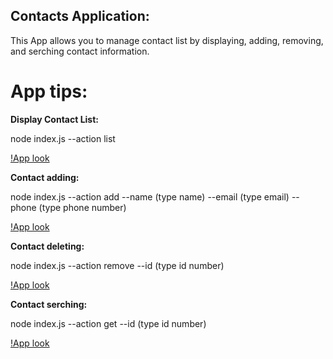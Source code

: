 ## Contacts Application:

This App allows you to manage contact list by displaying, adding, removing, and serching contact information.

# App tips:

**Display Contact List:**

node index.js --action list

[!App look](./img/Contact%20List%20Display_jpg.jpg)

**Contact adding:**

node index.js --action add --name (type name) --email (type email) --phone (type phone number)

[!App look](./img/Contact%20Adding_jpg.jpg)

**Contact deleting:**

node index.js --action remove --id (type id number)

[!App look](./img/Contact%20Removing_jpg.jpg)

**Contact serching:**

node index.js --action get --id (type id number)

[!App look](./img/Contact%20Fetching.png)
